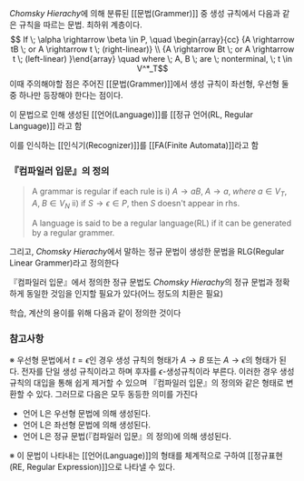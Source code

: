 *Chomsky Hierachy*에 의해 분류된 [[문법(Grammer)]] 중 생성 규칙에서 다음과 같은 규칙을 따르는 문법. 최하위 계층이다.
$$ If \; \alpha \rightarrow \beta \in P, \quad \begin{array}{cc} {A \rightarrow tB \; or A \rightarrow t \; (right-linear)} \\ {A \rightarrow Bt \; or A \rightarrow t \; (left-linear) }\end{array} \quad where \; A, B \; are \; nonterminal, \; t \in V^*_T$$ 
이때 주의해야할 점은 주어진 [[문법(Grammer)]]에서 생성 규칙이 좌선형, 우선형 둘 중 하나만 등장해야 한다는 점이다. 

이 문법으로 인해 생성된 [[언어(Language)]]를 [[정규 언어(RL, Regular Language)]] 라고 함

이를 인식하는 [[인식기(Recognizer)]]를 [[FA(Finite Automata)]]라고 함

### 『컴파일러 입문』의 정의

> A grammar is regular if each rule is 
> 	i) $A \rightarrow aB, \; A \rightarrow a, \; where \; a \in V_T, \; A, \; B \in V_N$ 
> 	ii) if $S\rightarrow \epsilon \in P,$ then $S$ doesn't appear in rhs.
> 
> A language is said to be a regular language(RL) if it can be generated by a regular grammer.

그리고, *Chomsky Hierachy*에서 말하는 정규 문법이 생성한 문법을 RLG(Regular Linear Grammer)라고 정의한다

『컴파일러 입문』에서 정의한 정규 문법도 *Chomsky Hierachy*의 정규 문법과 정확하게 동일한 것임을 인지할 필요가 있다(어느 정도의 치환은 필요)

학습, 계산의 용이를 위해 다음과 같이 정의한 것이다


### 참고사항
※ 우선형 문법에서 $t=\epsilon$인 경우 생성 규칙의 형태가 $A \rightarrow B$ 또는 $A \rightarrow \epsilon$의 형태가 된다. 
  전자를 단일 생성 규칙이라고 하며 후자를 $\epsilon$-생성규칙이라 부른다. 이러한 경우 생성 규칙의 대입을 통해 쉽게 제거할 수 있으며 『컴파일러 입문』의 정의와 같은 형태로 변환할 수 있다. 
  그러므로 다음은 모두 동등한 의미를 가진다
  + 언어 L은 우선형 문법에 의해 생성된다.
  + 언어 L은 좌선형 문법에 의해 생성된다.
  + 언어 L은 정규 문법(『컴파일러 입문』의 정의)에 의해 생성된다. 

※ 이 문법이 나타내는 [[언어(Language)]]의 형태를 체계적으로 구하여 [[정규표현(RE, Regular Expression)]]으로 나타낼 수 있다. 